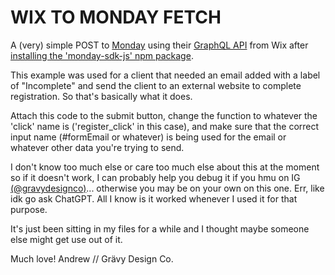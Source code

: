 # WIX TO MONDAY FETCH
A (very) simple POST to [Monday](www.monday.com) using their [GraphQL API](https://developer.monday.com/api-reference/docs) from Wix after [installing the 'monday-sdk-js' npm package](https://support.wix.com/en/article/velo-working-with-npm-packages).

This example was used for a client that needed an email added with a label of "Incomplete" and send the client to an external website to complete registration. So that's basically what it does.

Attach this code to the submit button, change the function to whatever the 'click' name is ('register_click' in this case), and make sure that the correct input name (#formEmail or whatever) is being used for the email or whatever other data you're trying to send.

I don't know too much else or care too much else about this at the moment so if it doesn't work, I can probably help you debug it if you hmu on IG [(@gravydesignco)](https://instagram.com/gravydesignco)... otherwise you may be on your own on this one. Err, like idk go ask ChatGPT. All I know is it worked whenever I used it for that purpose.

It's just been sitting in my files for a while and I thought maybe someone else might get use out of it.

Much love!
Andrew // Grävy Design Co.
